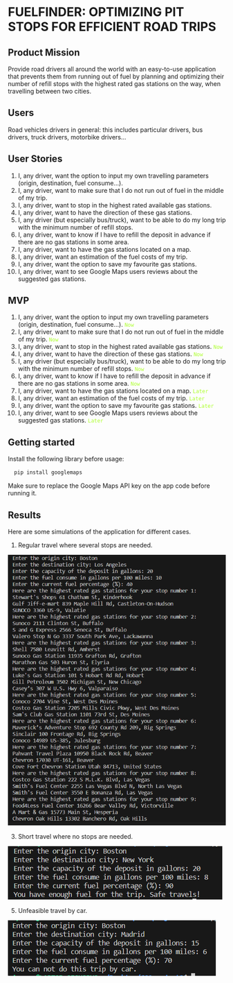 # FUELFINDER: OPTIMIZING PIT STOPS FOR EFFICIENT ROAD TRIPS

## Product Mission
Provide road drivers all around the world with an easy-to-use application that prevents them from running out of fuel by planning and optimizing their number of refill stops with the highest rated gas stations on the way, when travelling between two cities.

## Users
Road vehicles drivers in general: this includes particular drivers, bus drivers, truck drivers, motorbike drivers...

## User Stories
1. I, any driver, want the option to input my own travelling parameters (origin, destination, fuel consume...).
2. I, any driver, want to make sure that I do not run out of fuel in the middle of my trip.
3. I, any driver, want to stop in the highest rated available gas stations.
4. I, any driver, want to have the direction of these gas stations.
5. I, any driver (but especially bus/truck), want to be able to do my long trip with the minimum number of refill stops.
6. I, any driver, want to know if I have to refill the deposit in advance if there are no gas stations in some area. 
7. I, any driver, want to have the gas stations located on a map. 
8. I, any driver, want an estimation of the fuel costs of my trip. 
9. I, any driver, want the option to save my favourite gas stations.
10. I, any driver, want to see Google Maps users reviews about the suggested gas stations.

 
## MVP
1. I, any driver, want the option to input my own travelling parameters (origin, destination, fuel consume...). <code style="color : greenyellow">Now</code>
2. I, any driver, want to make sure that I do not run out of fuel in the middle of my trip. <code style="color : greenyellow">Now</code>
3. I, any driver, want to stop in the highest rated available gas stations. <code style="color : greenyellow">Now</code>
4. I, any driver, want to have the direction of these gas stations. <code style="color : greenyellow">Now</code>
5. I, any driver (but especially bus/truck), want to be able to do my long trip with the minimum number of refill stops. <code style="color : greenyellow">Now</code>
6. I, any driver, want to know if I have to refill the deposit in advance if there are no gas stations in some area. <code style="color : greenyellow">Now</code>
7. I, any driver, want to have the gas stations located on a map. <code style="color : greenyellow">Later</code>
8. I, any driver, want an estimation of the fuel costs of my trip. <code style="color : greenyellow">Later</code>
9. I, any driver, want the option to save my favourite gas stations. <code style="color : greenyellow">Later</code>
10. I, any driver, want to see Google Maps users reviews about the suggested gas stations. <code style="color : greenyellow">Later</code>
    
## Getting started

Install the following library before usage:

```sh
  pip install googlemaps
  ```
Make sure to replace the Google Maps API key on the app code before running it.

## Results

Here are some simulations of the application for different cases.

1. Regular travel where several stops are needed.


 ![Alt text](https://github.com/iperezgamiz/ProductDesignECE/blob/main/Project2/proj2_im1.PNG)


3. Short travel where no stops are needed.

![Alt text](https://github.com/iperezgamiz/ProductDesignECE/blob/main/Project2/proj2_im2.PNG)


5. Unfeasible travel by car.

![Alt text](https://github.com/iperezgamiz/ProductDesignECE/blob/main/Project2/proj2_im3.PNG)

